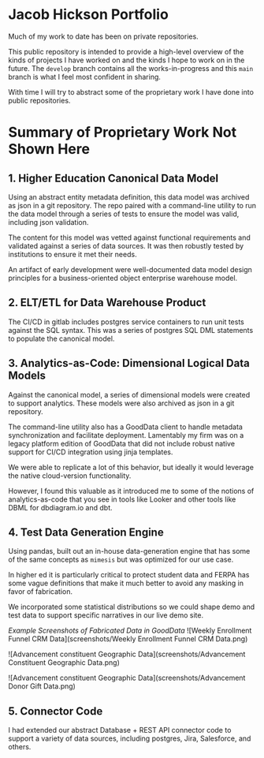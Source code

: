 # Jacob Hickson Portfolio

Much of my work to date has been on private repositories.

This public repository is intended to provide a high-level overview of the kinds of projects I have worked on and the kinds I hope to work on in the future.
The `develop` branch contains all the works-in-progress and this `main` branch is what I feel most confident in sharing.

With time I will try to abstract some of the proprietary work I have done into public repositories.

# Summary of Proprietary Work Not Shown Here

## 1. Higher Education Canonical Data Model

Using an abstract entity metadata definition, this data model was archived as json in a git repository.
The repo paired with a command-line utility to run the data model through a series of tests to ensure the model was valid, including json validation.

The content for this model was vetted against functional requirements and validated against a series of data sources. 
It was then robustly tested by institutions to ensure it met their needs.

An artifact of early development were well-documented data model design principles for a business-oriented object enterprise warehouse model.

## 2. ELT/ETL for Data Warehouse Product

The CI/CD in gitlab includes postgres service containers to run unit tests against the SQL syntax.
This was a series of postgres SQL DML statements to populate the canonical model.

## 3. Analytics-as-Code: Dimensional Logical Data Models

Against the canonical model, a series of dimensional models were created to support analytics.
These models were also archived as json in a git repository.

The command-line utility also has a GoodData client to handle metadata synchronization and facilitate deployment.
Lamentably my firm was on a legacy platform edition of GoodData that did not include robust native support for CI/CD integration using jinja templates. 

We were able to replicate a lot of this behavior, but ideally it would leverage the native cloud-version functionality. 

However, I found this valuable as it introduced me to some of the notions of analytics-as-code that you see in tools like Looker and other tools like DBML for dbdiagram.io 
and dbt. 

## 4. Test Data Generation Engine

Using pandas, built out an in-house data-generation engine that has some of the same concepts as `mimesis` but was optimized for our use case.

In higher ed it is particularly critical to protect student data and FERPA has some vague definitions that make it much better to avoid any masking in favor of fabrication. 

We incorporated some statistical distributions so we could shape demo and test data to support specific narratives in our live demo site.

*Example Screenshots of Fabricated Data in GoodData*
![Weekly Enrollment Funnel CRM Data](screenshots/Weekly Enrollment Funnel CRM Data.png)

![Advancement constituent Geographic Data](screenshots/Advancement Constituent Geographic Data.png)

![Advancement constituent Geographic Data](screenshots/Advancement Donor Gift Data.png)

## 5. Connector Code

I had extended our abstract Database + REST API connector code to support a variety of data sources, including postgres, Jira, Salesforce, and others.

